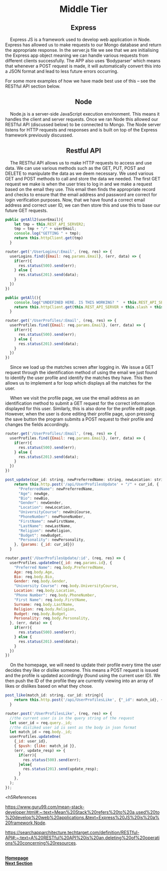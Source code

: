 <h1 align="center">Middle Tier</h1>

<h2 align="center">Express</h2>

<p>&nbsp;&nbsp;&nbsp;&nbsp;Express JS is a framework used to develop web application in Node. Express has allowed us to make requests to our Mongo database and return the appropriate response. 
In the server.js file we see that we are initialising the Express app object meaning we can handle various requests from different clients successfully. The APP also uses ‘Bodyparser’ which means that whenever a POST request is made, it will automatically convert this into a JSON format and lead to less future errors occurring.</p>

For some more examples of how we have made best use of this – see the RESTful API section below. 

<h2 align="center">Node</h2>

<p>&nbsp;&nbsp;&nbsp;&nbsp;Node.js is a server-side JavaScript execution environment. This means it handles the client and server requests. Once we ran Node this allowed our RESTful API (discussed below) to be connected to Mongo. The Node server listens for HTTP requests and responses and is built on top of the Express framework previously discussed. 

<h2 align="center">Restful API</h2>

<p>&nbsp;&nbsp;&nbsp;&nbsp;The RESTful API allows us to make HTTP requests to access and use data. We can use various methods such as the GET, PUT, POST and DELETE to manipulate the data as we deem necessary. We used various GET and POST methods to call and store the data we needed. The first GET request we make is when the user tries to log in and we make a request based on the email they use. This email then finds the appropriate record and checks to ensure that the email address and password are correct for login verification purposes. Now, that we have found a correct email address and correct user ID, we can then store this and use this to base our future GET requests.</p>

```javascript
public getAll2(userEmail){
    let tmp = this.REST_API_SERVER2;
    tmp = tmp + "/" + userEmail;
    console.log("GETTING " + tmp);
    return this.httpClient.get(tmp)
  }

```

```javascript
router.get('/UserLogins/:Email', (req, res) => {
  userLogins.find({Email: req.params.Email}, (err, data) => {
    if(err){
      res.status(500).send(err);
    } else {
      res.status(201).send(data);
    }
  })
})

```

```javascript
public getAll(){
    console.log("UNDEFINED HERE. IS THIS WORKING? "  + this.REST_API_SERVER);  
    return this.httpClient.get(this.REST_API_SERVER + this.slash + this.email);
  }

```

```javascript
router.get('/UserProfiles/:Email', (req, res) => {
  userProfiles.find({Email: req.params.Email}, (err, data) => {
    if(err){
      res.status(500).send(err);
    } else {
      res.status(201).send(data);
    }
  })
})

```


<p>&nbsp;&nbsp;&nbsp;&nbsp;Since we load up the matches screen after logging in. We issue a GET request through the identification method of using the email we just found to identify the user profile and identify the matches they have. This then allows us to implement a for loop which displays all the matches for the user.</p>

<p>&nbsp;&nbsp;&nbsp;&nbsp;When we visit the profile page, we use the email address as an identification method to submit a GET request for the correct information displayed for this user. Similarly, this is also done for the profile edit page. However, when the user is done editing their profile page, upon pressing the save button the program submits a POST request to their profile and changes the fields accordingly.</p>

```javascript
router.get('/UserProfiles/:Email', (req, res) => {
  userProfiles.find({Email: req.params.Email}, (err, data) => {
    if(err){
      res.status(500).send(err);
    } else {
      res.status(201).send(data);
    }
  })
})

```

```javascript
post_update(cur_id: string, newPreferredName: string, newLocation: string, newGender: string, newAge: string, newPhoneNumber: string, newUniCourse: string, newBio: string, newFirstName: string, newLastName: string, newReligion: string, newBudget: string, newPersonality: string){
    return this.http.post('/api/UserProfilesUpdate' + "/" + cur_id, {
      "PreferredName": newPreferredName,
      "Age": newAge,
      "Bio": newBio,
      "Gender": newGender,
      "Location": newLocation,
      "UniversityCourse": newUniCourse,
      "PhoneNumber": newPhoneNumber,
      "FirstName": newFirstName,
      "LastName": newLastName,
      "Religion": newReligion,
      "Budget": newBudget,
      "Personality": newPersonality,
    }, {params: {_id: cur_id}})
  }

```

```javascript
router.post('/UserProfilesUpdate/:id', (req, res) => {
  userProfiles.updateOne({_id: req.params.id}, {
    "Preferred Name": req.body.PreferredName,
    Age: req.body.Age,
    Bio: req.body.Bio,
    Gender: req.body.Gender,
    "University Course": req.body.UniversityCourse,
    Location: req.body.Location,
    "Phone Number": req.body.PhoneNumber,
    "First Name": req.body.FirstName,
    Surname: req.body.LastName,
    Religion: req.body.Religion,
    Budget: req.body.Budget,
    Personality: req.body.Personality,
  }, (err, data) => {
    if(err){
      res.status(500).send(err);
    } else {
      res.status(201).send(data);
    }
  })
})

```

<p>&nbsp;&nbsp;&nbsp;&nbsp;On the homepage, we will need to update their profile every time the user decides they like or dislike someone. This means a POST request is issued and the profile is updated accordingly (found using the current user ID). We then push the ID of the profile they are currently viewing into an array of likes or dislikes based on what they chose.</p> 

```javascript
post_like(match_id: string, cur_id: string){
    return this.http.post('/api/UserProfilesLike', {"_id": match_id}, {params: {_id: cur_id}}) 
  }

```

```javascript
router.post('/UserProfilesLike', (req, res) => {
  //the current user is in the query string of the request
  let user_id = req.query._id;
  //the disliked user id is sent as the body in json format
  let match_id = req.body._id;
  userProfiles.updateOne(
    {_id: user_id},
    { $push: {like: match_id }},
    (err, update_resp) => {
      if(err){
        res.status(500).send(err);
      }else{
        res.status(201).send(update_resp);
      }
    },
  );
});

```

<h5References</h5>

https://www.guru99.com/mean-stack-developer.html#:~:text=Mean%20Stack%20refers%20to%20a,used%20to%20develop%20web%20applications.&text=Express%20JS%20is%20a%20framework,Node.

https://searchapparchitecture.techtarget.com/definition/RESTful-API#:~:text=A%20RESTful%20API%20is%20an,deleting%20of%20operations%20concerning%20resources. 

<br>
<a href="https://github.com/JaiRanchod/Desk-10-Software-Engineering-Group-Project/tree/release">
<b>Homepage</b></a>
<br>
<a href="https://github.com/JaiRanchod/Desk-10-Software-Engineering-Group-Project/blob/release/Documentation/Front%20End.md">
<b>Next Section</b></a>
